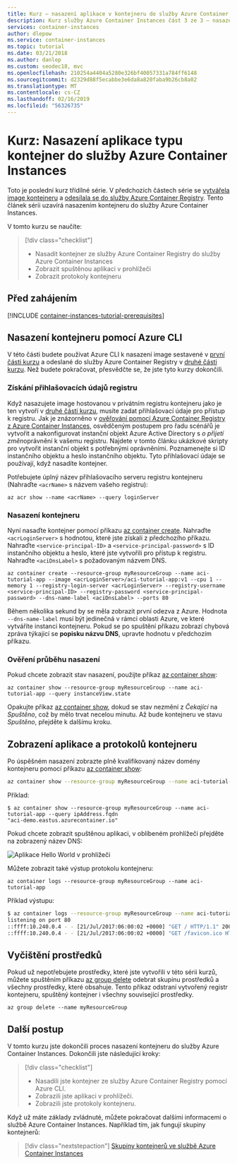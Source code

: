 ```yaml
---
title: Kurz – nasazení aplikace v kontejneru do služby Azure Container Instances
description: Kurz služby Azure Container Instances část 3 ze 3 – nasazení aplikace typu kontejner do Azure Container Instances
services: container-instances
author: dlepow
ms.service: container-instances
ms.topic: tutorial
ms.date: 03/21/2018
ms.author: danlep
ms.custom: seodec18, mvc
ms.openlocfilehash: 210254a4404a5280e326bf40057331a784ff6148
ms.sourcegitcommit: d2329d88f5ecabbe3e6da8a820faba9b26cb8a02
ms.translationtype: MT
ms.contentlocale: cs-CZ
ms.lasthandoff: 02/16/2019
ms.locfileid: "56326735"
---
```

# <a name="tutorial-deploy-a-container-application-to-azure-container-instances"></a>Kurz: Nasazení aplikace typu kontejner do služby Azure Container Instances

Toto je poslední kurz třídílné série. V předchozích částech série se [vytvářela image kontejneru](container-instances-tutorial-prepare-app.md) a [odesílala se do služby Azure Container Registry](container-instances-tutorial-prepare-acr.md). Tento článek sérii uzavírá nasazením kontejneru do služby Azure Container Instances.

V tomto kurzu se naučíte:

> [!div class="checklist"]
> * Nasadit kontejner ze služby Azure Container Registry do služby Azure Container Instances
> * Zobrazit spuštěnou aplikaci v prohlížeči
> * Zobrazit protokoly kontejneru

## <a name="before-you-begin"></a>Před zahájením

[!INCLUDE [container-instances-tutorial-prerequisites](../../includes/container-instances-tutorial-prerequisites.md)]

## <a name="deploy-the-container-using-the-azure-cli"></a>Nasazení kontejneru pomocí Azure CLI

V této části budete používat Azure CLI k nasazení image sestavené v [první části kurzu](container-instances-tutorial-prepare-app.md) a odeslané do služby Azure Container Registry v [druhé části kurzu](container-instances-tutorial-prepare-acr.md). Než budete pokračovat, přesvědčte se, že jste tyto kurzy dokončili.

### <a name="get-registry-credentials"></a>Získání přihlašovacích údajů registru

Když nasazujete image hostovanou v privátním registru kontejneru jako je ten vytvoří v [druhé části kurzu](container-instances-tutorial-prepare-acr.md), musíte zadat přihlašovací údaje pro přístup k registru. Jak je znázorněno v [ověřování pomocí Azure Container Registry z Azure Container Instances](../container-registry/container-registry-auth-aci.md), osvědčeným postupem pro řadu scénářů je vytvořit a nakonfigurovat instanční objekt Azure Active Directory s *o přijetí změn*oprávnění k vašemu registru. Najdete v tomto článku ukázkové skripty pro vytvořit instanční objekt s potřebnými oprávněními. Poznamenejte si ID instančního objektu a heslo instančního objektu. Tyto přihlašovací údaje se používají, když nasadíte kontejner.

Potřebujete úplný název přihlašovacího serveru registru kontejneru (Nahraďte `<acrName>` s názvem vašeho registru):

```azurecli
az acr show --name <acrName> --query loginServer
```

### <a name="deploy-container"></a>Nasazení kontejneru

Nyní nasaďte kontejner pomocí příkazu [az container create][az-container-create]. Nahraďte `<acrLoginServer>` s hodnotou, které jste získali z předchozího příkazu. Nahraďte `<service-principal-ID>` a `<service-principal-password>` s ID instančního objektu a heslo, které jste vytvořili pro přístup k registru. Nahraďte `<aciDnsLabel>` s požadovaným názvem DNS.

```azurecli
az container create --resource-group myResourceGroup --name aci-tutorial-app --image <acrLoginServer>/aci-tutorial-app:v1 --cpu 1 --memory 1 --registry-login-server <acrLoginServer> --registry-username <service-principal-ID> --registry-password <service-principal-password> --dns-name-label <aciDnsLabel> --ports 80
```

Během několika sekund by se měla zobrazit první odezva z Azure. Hodnota `--dns-name-label` musí být jedinečná v rámci oblasti Azure, ve které vytváříte instanci kontejneru. Pokud se po spuštění příkazu zobrazí chybová zpráva týkající se **popisku názvu DNS**, upravte hodnotu v předchozím příkazu.

### <a name="verify-deployment-progress"></a>Ověření průběhu nasazení

Pokud chcete zobrazit stav nasazení, použijte příkaz [az container show][az-container-show]:

```azurecli
az container show --resource-group myResourceGroup --name aci-tutorial-app --query instanceView.state
```

Opakujte příkaz [az container show][az-container-show], dokud se stav nezmění z *Čekající* na *Spuštěno*, což by mělo trvat necelou minutu. Až bude kontejneru ve stavu *Spuštěno*, přejděte k dalšímu kroku.

## <a name="view-the-application-and-container-logs"></a>Zobrazení aplikace a protokolů kontejneru

Po úspěšném nasazení zobrazte plně kvalifikovaný název domény kontejneru pomocí příkazu [az container show][az-container-show]:

```bash
az container show --resource-group myResourceGroup --name aci-tutorial-app --query ipAddress.fqdn
```

Příklad:
```console
$ az container show --resource-group myResourceGroup --name aci-tutorial-app --query ipAddress.fqdn
"aci-demo.eastus.azurecontainer.io"
```

Pokud chcete zobrazit spuštěnou aplikaci, v oblíbeném prohlížeči přejděte na zobrazený název DNS:

![Aplikace Hello World v prohlížeči][aci-app-browser]

Můžete zobrazit také výstup protokolu kontejneru:

```azurecli
az container logs --resource-group myResourceGroup --name aci-tutorial-app
```

Příklad výstupu:

```bash
$ az container logs --resource-group myResourceGroup --name aci-tutorial-app
listening on port 80
::ffff:10.240.0.4 - - [21/Jul/2017:06:00:02 +0000] "GET / HTTP/1.1" 200 1663 "-" "Mozilla/5.0 (Macintosh; Intel Mac OS X 10_12_5) AppleWebKit/537.36 (KHTML, like Gecko) Chrome/59.0.3071.115 Safari/537.36"
::ffff:10.240.0.4 - - [21/Jul/2017:06:00:02 +0000] "GET /favicon.ico HTTP/1.1" 404 150 "http://aci-demo.eastus.azurecontainer.io/" "Mozilla/5.0 (Macintosh; Intel Mac OS X 10_12_5) AppleWebKit/537.36 (KHTML, like Gecko) Chrome/59.0.3071.115 Safari/537.36"
```

## <a name="clean-up-resources"></a>Vyčištění prostředků

Pokud už nepotřebujete prostředky, které jste vytvořili v této sérii kurzů, můžete spuštěním příkazu [az group delete][az-group-delete] odebrat skupinu prostředků a všechny prostředky, které obsahuje. Tento příkaz odstraní vytvořený registr kontejneru, spuštěný kontejner i všechny související prostředky.

```azurecli-interactive
az group delete --name myResourceGroup
```

## <a name="next-steps"></a>Další postup

V tomto kurzu jste dokončili proces nasazení kontejneru do služby Azure Container Instances. Dokončili jste následující kroky:

> [!div class="checklist"]
> * Nasadili jste kontejner ze služby Azure Container Registry pomocí Azure CLI.
> * Zobrazili jste aplikaci v prohlížeči.
> * Zobrazili jste protokoly kontejneru.

Když už máte základy zvládnuté, můžete pokračovat dalšími informacemi o službě Azure Container Instances. Například tím, jak fungují skupiny kontejnerů:

> [!div class="nextstepaction"]
> [Skupiny kontejnerů ve službě Azure Container Instances](container-instances-container-groups.md)

<!-- IMAGES -->
[aci-app-browser]: ./media/container-instances-quickstart/aci-app-browser.png

<!-- LINKS - external -->
[docker-linux]: https://docs.docker.com/engine/installation/#supported-platforms
[docker-login]: https://docs.docker.com/engine/reference/commandline/login/
[docker-mac]: https://docs.docker.com/docker-for-mac/
[docker-push]: https://docs.docker.com/engine/reference/commandline/push/
[docker-tag]: https://docs.docker.com/engine/reference/commandline/tag/
[docker-windows]: https://docs.docker.com/docker-for-windows/

<!-- LINKS - internal -->
[az-container-create]: /cli/azure/container#az-container-create
[az-container-show]: /cli/azure/container#az-container-show
[az-group-delete]: /cli/azure/group#az-group-delete
[azure-cli-install]: /cli/azure/install-azure-cli
[prepare-app]: ./container-instances-tutorial-prepare-app.md
